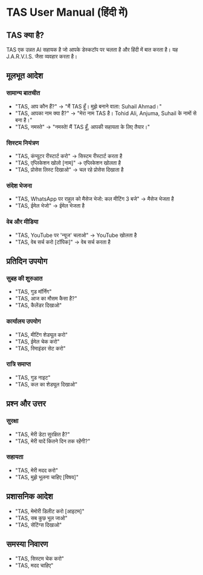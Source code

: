 # TAS User Manual (हिंदी में)

## TAS क्या है?
TAS एक उन्नत AI सहायक है जो आपके डेस्कटॉप पर चलता है और हिंदी में बात करता है। यह J.A.R.V.I.S. जैसा व्यवहार करता है।

## मूलभूत आदेश

### सामान्य बातचीत
- "TAS, आप कौन हैं?" → "मैं TAS हूँ। मुझे बनाने वाला: Suhail Ahmad।"
- "TAS, आपका नाम क्या है?" → "मेरा नाम TAS है। Tohid Ali, Anjuma, Suhail के नामों से बना है।"
- "TAS, नमस्ते" → "नमस्ते! मैं TAS हूँ, आपकी सहायता के लिए तैयार।"

### सिस्टम नियंत्रण
- "TAS, कंप्यूटर रीस्टार्ट करो" → सिस्टम रीस्टार्ट करता है
- "TAS, एप्लिकेशन खोलो [नाम]" → एप्लिकेशन खोलता है
- "TAS, प्रोसेस लिस्ट दिखाओ" → चल रहे प्रोसेस दिखाता है

### संदेश भेजना
- "TAS, WhatsApp पर राहुल को मैसेज भेजो: कल मीटिंग 3 बजे" → मैसेज भेजता है
- "TAS, ईमेल भेजो" → ईमेल भेजता है

### वेब और मीडिया
- "TAS, YouTube पर 'न्यूज' चलाओ" → YouTube खोलता है
- "TAS, वेब सर्च करो [टॉपिक]" → वेब सर्च करता है

## प्रतिदिन उपयोग

### सुबह की शुरुआत
- "TAS, गुड मॉर्निंग"
- "TAS, आज का मौसम कैसा है?"
- "TAS, कैलेंडर दिखाओ"

### कार्यालय उपयोग
- "TAS, मीटिंग शेड्यूल करो"
- "TAS, ईमेल चेक करो"
- "TAS, रिमाइंडर सेट करो"

### रात्रि समाप्त
- "TAS, गुड नाइट"
- "TAS, कल का शेड्यूल दिखाओ"

## प्रश्न और उत्तर

### सुरक्षा
- "TAS, मेरी डेटा सुरक्षित है?"
- "TAS, मेरी यादें कितने दिन तक रहेंगी?"

### सहायता
- "TAS, मेरी मदद करो"
- "TAS, मुझे भूलना चाहिए [विषय]"

## प्रशासनिक आदेश
- "TAS, मेमोरी डिलीट करो [आइटम]"
- "TAS, सब कुछ भूल जाओ"
- "TAS, सेटिंग्स दिखाओ"

## समस्या निवारण
- "TAS, सिस्टम चेक करो"
- "TAS, मदद चाहिए"
